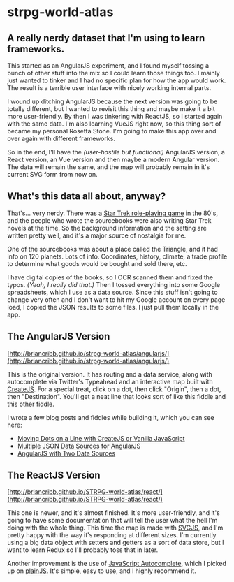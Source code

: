 # strpg-world-atlas
## A really nerdy dataset that I'm using to learn frameworks.
This started as an AngularJS experiment, and I found myself tossing a bunch of other stuff into the mix so I could learn those things too. I mainly just wanted to tinker and I had no specific plan for how the app would work. The result is a terrible user interface with nicely working internal parts.

I wound up ditching AngularJS because the next version was going to be totally different, but I wanted to revisit this thing and maybe make it a bit more user-friendly. By then I was tinkering with ReactJS, so I started again with the same data. I'm also learning VueJS right now, so this thing sort of became my personal Rosetta Stone. I'm going to make this app over and over again with different frameworks.

So in the end, I'll have the <em>(user-hostile but functional)</em> AngularJS version, a React version, an Vue version and then maybe a modern Angular version. The data will remain the same, and the map will probably remain in it's current SVG form from now on.

## What's this data all about, anyway?
That's... very nerdy. There was a [Star Trek role-playing game](https://en.wikipedia.org/wiki/Star_Trek:_The_Role_Playing_Game) in the 80's, and the people who wrote the sourcebooks were also writing Star Trek novels at the time. So the background information and the setting are written pretty well, and it's a major source of nostalgia for me.

One of the sourcebooks was about a place called the Triangle, and it had info on 120 planets. Lots of info. Coordinates, history, climate, a trade profile to determine what goods would be bought and sold there, etc.

I have digital copies of the books, so I OCR scanned them and fixed the typos. <em>(Yeah, I really did that.)</em> Then I tossed everything into some Google spreadsheets, which I use as a data source. Since this stuff isn't going to change very often and I don't want to hit my Google account on every page load, I copied the JSON results to some files. I just pull them locally in the app.

## The AngularJS Version

[http://briancribb.github.io/strpg-world-atlas/angularjs/](http://briancribb.github.io/strpg-world-atlas/angularjs/)

This is the original version. It has routing and a data service, along with autocomplete via Twitter's Typeahead and an interactive map built with <a href="https://createjs.com/">CreateJS</a>. For a special treat, click on a dot, then click "Origin", then a dot, then "Destination". You'll get a neat line that looks sort of like this fiddle and this other fiddle.

I wrote a few blog posts and fiddles while building it, which you can see here:
* [Moving Dots on a Line with CreateJS or Vanilla JavaScript](http://www.themightycribb.com/moving-dots-on-a-line-with-createjs-or-vanilla-javascript/)
* [Multiple JSON Data Sources for AngularJS](http://www.themightycribb.com/multiple-json-data-sources-for-angularjs/)
* [AngularJS with Two Data Sources](https://jsfiddle.net/ov165dvc/)



## The ReactJS Version
[http://briancribb.github.io/STRPG-world-atlas/react/](http://briancribb.github.io/STRPG-world-atlas/react/)

This one is newer, and it's almost finished. It's more user-friendly, and it's going to have some documentation that will tell the user what the hell I'm doing with the whole thing. This time the map is made with <a href="http://svgjs.com/">SVGJS</a>, and I'm pretty happy with the way it's responding at different sizes. I'm currently using a big data object with setters and getters as a sort of data store, but I want to learn Redux so I'll probably toss that in later.

Another improvement is the use of <a href="https://goodies.pixabay.com/javascript/auto-complete/demo.html">JavaScript Autocomplete</a>, which I picked up on [plainJS](https://plainjs.com/). It's simple, easy to use, and I highly recommend it.
